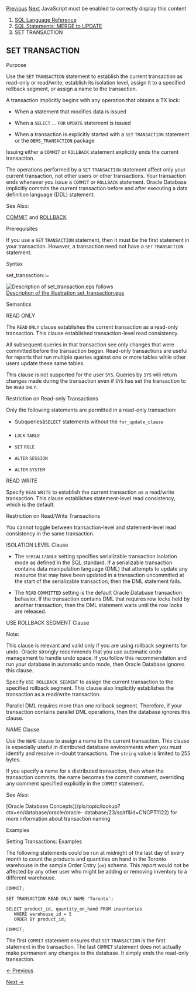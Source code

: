 [Previous](SET-ROLE.md) [Next](TRUNCATE-CLUSTER.md) JavaScript must be
enabled to correctly display this content

  1. [SQL Language Reference ](index.md)
  2. [SQL Statements: MERGE to UPDATE](SQL-Statements-MERGE-to-UPDATE.md)
  3. SET TRANSACTION 

## SET TRANSACTION

Purpose

Use the `SET` `TRANSACTION` statement to establish the current transaction as
read-only or read/write, establish its isolation level, assign it to a
specified rollback segment, or assign a name to the transaction.

A transaction implicitly begins with any operation that obtains a TX lock:

  * When a statement that modifies data is issued

  * When a `SELECT` ... `FOR` `UPDATE` statement is issued 

  * When a transaction is explicitly started with a `SET` `TRANSACTION` statement or the `DBMS_TRANSACTION` package 

Issuing either a `COMMIT` or `ROLLBACK` statement explicitly ends the current
transaction.

The operations performed by a `SET` `TRANSACTION` statement affect only your
current transaction, not other users or other transactions. Your transaction
ends whenever you issue a `COMMIT` or `ROLLBACK` statement. Oracle Database
implicitly commits the current transaction before and after executing a data
definition language (DDL) statement.

See Also:

[COMMIT](COMMIT.md#GUID-6CD5C9A7-54B9-4FA2-BA3C-D6B4492B9EE2) and
[ROLLBACK](ROLLBACK.md#GUID-94551F0C-A47F-43DE-BC68-9B1C1ED38C93)

Prerequisites

If you use a `SET` `TRANSACTION` statement, then it must be the first
statement in your transaction. However, a transaction need not have a `SET`
`TRANSACTION` statement.

Syntax

set_transaction::=

![Description of set_transaction.eps
follows](https://docs.oracle.com/en/database/oracle/oracle-database/23/sqlrf/img/set_transaction.gif)  
[Description of the illustration
set_transaction.eps](img_text/set_transaction.md)

Semantics

READ ONLY

The `READ` `ONLY` clause establishes the current transaction as a read-only
transaction. This clause established transaction-level read consistency.

All subsequent queries in that transaction see only changes that were
committed before the transaction began. Read-only transactions are useful for
reports that run multiple queries against one or more tables while other users
update these same tables.

This clause is not supported for the user `SYS`. Queries by `SYS` will return
changes made during the transaction even if `SYS` has set the transaction to
be `READ` `ONLY`.

Restriction on Read-only Transactions

Only the following statements are permitted in a read-only transaction:

  * Subqueriesâ`SELECT` statements without the `for_update_clause`

  * `LOCK` `TABLE`

  * `SET` `ROLE`

  * `ALTER` `SESSION`

  * `ALTER` `SYSTEM`

READ WRITE

Specify `READ` `WRITE` to establish the current transaction as a read/write
transaction. This clause establishes statement-level read consistency, which
is the default.

Restriction on Read/Write Transactions

You cannot toggle between transaction-level and statement-level read
consistency in the same transaction.

ISOLATION LEVEL Clause

  * The `SERIALIZABLE` setting specifies serializable transaction isolation mode as defined in the SQL standard. If a serializable transaction contains data manipulation language (DML) that attempts to update any resource that may have been updated in a transaction uncommitted at the start of the serializable transaction, then the DML statement fails. 

  * The `READ` `COMMITTED` setting is the default Oracle Database transaction behavior. If the transaction contains DML that requires row locks held by another transaction, then the DML statement waits until the row locks are released. 

USE ROLLBACK SEGMENT Clause

Note:

This clause is relevant and valid only if you are using rollback segments for
undo. Oracle strongly recommends that you use automatic undo management to
handle undo space. If you follow this recommendation and run your database in
automatic undo mode, then Oracle Database ignores this clause.

Specify `USE ROLLBACK SEGMENT` to assign the current transaction to the
specified rollback segment. This clause also implicitly establishes the
transaction as a read/write transaction.

Parallel DML requires more than one rollback segment. Therefore, if your
transaction contains parallel DML operations, then the database ignores this
clause.

NAME Clause

Use the `NAME` clause to assign a name to the current transaction. This clause
is especially useful in distributed database environments when you must
identify and resolve in-doubt transactions. The `string` value is limited to
255 bytes.

If you specify a name for a distributed transaction, then when the transaction
commits, the name becomes the commit comment, overriding any comment specified
explicitly in the `COMMIT` statement.

See Also:

[Oracle Database Concepts](/pls/topic/lookup?ctx=en/database/oracle/oracle-
database/23/sqlrf&id=CNCPT1122) for more information about transaction naming

Examples

Setting Transactions: Examples

The following statements could be run at midnight of the last day of every
month to count the products and quantities on hand in the Toronto warehouse in
the sample Order Entry (`oe`) schema. This report would not be affected by any
other user who might be adding or removing inventory to a different warehouse.

    
    
    COMMIT; 
    
    SET TRANSACTION READ ONLY NAME 'Toronto'; 
    
    SELECT product_id, quantity_on_hand FROM inventories
       WHERE warehouse_id = 5
       ORDER BY product_id; 
    
    COMMIT; 
    

The first `COMMIT` statement ensures that `SET` `TRANSACTION` is the first
statement in the transaction. The last `COMMIT` statement does not actually
make permanent any changes to the database. It simply ends the read-only
transaction.


[← Previous](SET-ROLE.md)

[Next →](TRUNCATE-CLUSTER.md)
